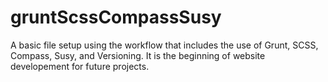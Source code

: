 # gruntScssCompassSusy

A basic file setup using the workflow that includes the use of Grunt, SCSS, Compass, Susy, and Versioning. It is the beginning of website developement for future projects.
